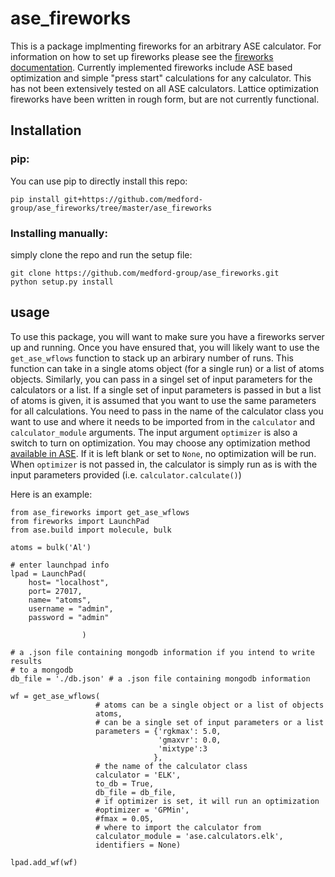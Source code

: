 # ase_fireworks

This is a package implmenting fireworks for an arbitrary ASE calculator. For information on how to set up fireworks please see the [fireworks documentation](https://materialsproject.github.io/fireworks/). Currently implemented fireworks include ASE based optimization and simple "press start" calculations for any calculator. This has not been extensively tested on all ASE calculators. Lattice optimization fireworks have been written in rough form, but are not currently functional.

## Installation

### pip:

You can use pip to directly install this repo:

`pip install git+https://github.com/medford-group/ase_fireworks/tree/master/ase_fireworks`

### Installing manually:

simply clone the repo and run the setup file:

 ```
git clone https://github.com/medford-group/ase_fireworks.git
python setup.py install
```

## usage

To use this package, you will want to make sure you have a fireworks server up and running. Once you have ensured that, you will likely want to use the `get_ase_wflows` function to stack up an arbirary number of runs. This function can take in a single atoms object (for a single run) or a list of atoms objects. Similarly, you can pass in a singel set of input parameters for the calculators or a list. If a single set of input parameters is passed in but a list of atoms is given, it is assumed that you want to use the same parameters for all calculations. You need to pass in the name of the calculator class you want to use and where it needs to be imported from in the `calculator` and `calculator_module` arguments. The input argument `optimizer` is also a switch to turn on optimization. You may choose any optimization method [available in ASE](https://wiki.fysik.dtu.dk/ase/ase/optimize.html). If it is left blank or set to `None`, no optimization will be run. When `optimizer` is not passed in, the calculator is simply run as is with the input parameters provided (i.e. `calculator.calculate()`)

Here is an example:
```
from ase_fireworks import get_ase_wflows
from fireworks import LaunchPad
from ase.build import molecule, bulk

atoms = bulk('Al')

# enter launchpad info
lpad = LaunchPad(
    host= "localhost",
    port= 27017,
    name= "atoms",
    username = "admin",
    password = "admin"

                )

# a .json file containing mongodb information if you intend to write results
# to a mongodb
db_file = './db.json' # a .json file containing mongodb information

wf = get_ase_wflows(
                   # atoms can be a single object or a list of objects
                   atoms,
                   # can be a single set of input parameters or a list
                   parameters = {'rgkmax': 5.0,
                                 'gmaxvr': 0.0,
                                 'mixtype':3
                                },
                   # the name of the calculator class
                   calculator = 'ELK',
                   to_db = True,
                   db_file = db_file,
                   # if optimizer is set, it will run an optimization
                   #optimizer = 'GPMin',
                   #fmax = 0.05,
                   # where to import the calculator from
                   calculator_module = 'ase.calculators.elk',
                   identifiers = None)

lpad.add_wf(wf)
```
